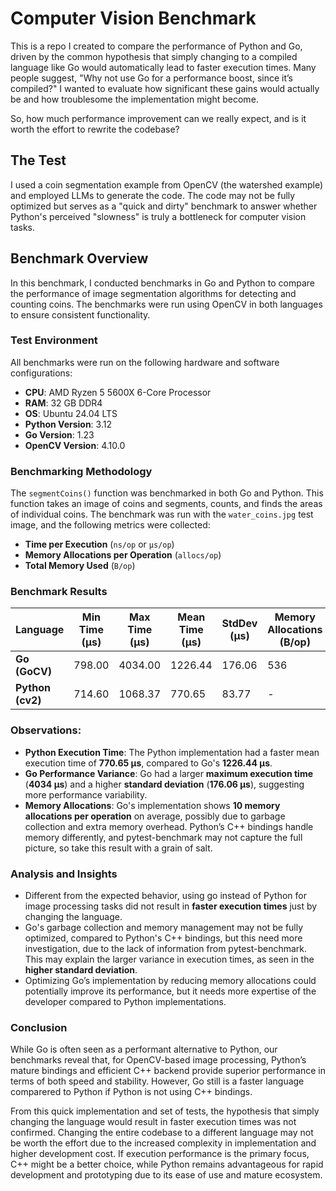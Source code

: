 # Computer Vision Benchmark

This is a repo I created to compare the performance of Python and Go, driven by the common hypothesis that simply changing to a compiled language like Go would automatically lead to faster execution times. Many people suggest, "Why not use Go for a performance boost, since it’s compiled?" I wanted to evaluate how significant these gains would actually be and how troublesome the implementation might become.

So, how much performance improvement can we really expect, and is it worth the effort to rewrite the codebase?

## The Test

I used a coin segmentation example from OpenCV (the watershed example) and employed LLMs to generate the code. The code may not be fully optimized but serves as a "quick and dirty" benchmark to answer whether Python's perceived "slowness" is truly a bottleneck for computer vision tasks.

## Benchmark Overview

In this benchmark, I conducted benchmarks in Go and Python to compare the performance of image segmentation algorithms for detecting and counting coins. The benchmarks were run using OpenCV in both languages to ensure consistent functionality.

### Test Environment

All benchmarks were run on the following hardware and software configurations:

- **CPU**: AMD Ryzen 5 5600X 6-Core Processor
- **RAM**: 32 GB DDR4
- **OS**: Ubuntu 24.04 LTS
- **Python Version**: 3.12
- **Go Version**: 1.23
- **OpenCV Version**: 4.10.0

### Benchmarking Methodology

The `segmentCoins()` function was benchmarked in both Go and Python. This function takes an image of coins and segments, counts, and finds the areas of individual coins. The benchmark was run with the `water_coins.jpg` test image, and the following metrics were collected:

- **Time per Execution** (`ns/op` or `µs/op`)
- **Memory Allocations per Operation** (`allocs/op`)
- **Total Memory Used** (`B/op`)

### Benchmark Results

| Language        | Min Time (µs) | Max Time (µs) | Mean Time (µs) | StdDev (µs) | Memory Allocations (B/op) | Allocations per Op |
|-----------------|---------------|---------------|----------------|-------------|--------------------------|--------------------|
| **Go (GoCV)**   | 798.00        | 4034.00       | 1226.44        | 176.06      | 536                      | 10                 |
| **Python (cv2)**| 714.60        | 1068.37       | 770.65         | 83.77       | -                        | -                  |

### Observations:

- **Python Execution Time**: The Python implementation had a faster mean execution time of **770.65 µs**, compared to Go's **1226.44 µs**.
- **Go Performance Variance**: Go had a larger **maximum execution time** (**4034 µs**) and a higher **standard deviation** (**176.06 µs**), suggesting more performance variability.
- **Memory Allocations**: Go's implementation shows **10 memory allocations per operation** on average, possibly due to garbage collection and extra memory overhead. Python’s C++ bindings handle memory differently, and pytest-benchmark may not capture the full picture, so take this result with a grain of salt.

### Analysis and Insights

- Different from the expected behavior, using go instead of Python for image processing tasks did not result in **faster execution times** just by changing the language.
- Go's garbage collection and memory management may not be fully optimized, compared to Python's C++ bindings, but this need more investigation, due to the lack of information from pytest-benchmark. This may explain the larger variance in execution times, as seen in the **higher standard deviation**.
- Optimizing Go’s implementation by reducing memory allocations could potentially improve its performance, but it needs more expertise of the developer compared to Python implementations.

### Conclusion

While Go is often seen as a performant alternative to Python, our benchmarks reveal that, for OpenCV-based image processing, Python’s mature bindings and efficient C++ backend provide superior performance in terms of both speed and stability. However, Go still is a faster language comparered to Python if Python is not using C++ bindings.

From this quick implementation and set of tests, the hypothesis that simply changing the language would result in faster execution times was not confirmed. Changing the entire codebase to a different language may not be worth the effort due to the increased complexity in implementation and higher development cost. If execution performance is the primary focus, C++ might be a better choice, while Python remains advantageous for rapid development and prototyping due to its ease of use and mature ecosystem.

